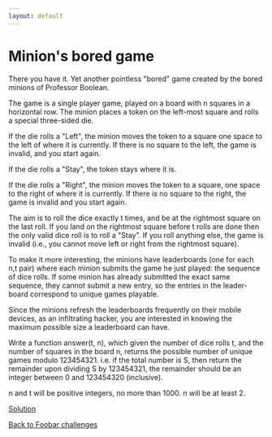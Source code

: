 ```yaml
---
layout: default
---
```

Minion's bored game
===================

There you have it. Yet another pointless "bored" game 
created by the bored minions of Professor Boolean.

The game is a single player game, played on a board with n 
squares in a horizontal row. The minion places a token on the 
left-most square and rolls a special three-sided die. 

If the die rolls a "Left", the minion moves the token 
to a square one space to the left of where it is currently. If 
there is no square to the left, the game is invalid, and you 
start again.

If the die rolls a "Stay", the token stays where it 
is. 

If the die rolls a "Right", the minion moves the token 
to a square, one space to the right of where it is currently. If 
there is no square to the right, the game is invalid and you 
start again.

The aim is to roll the dice exactly t times, and be at the 
rightmost square on the last roll. If you land on the rightmost 
square before t rolls are done then the only valid dice roll is 
to roll a "Stay". If you roll anything else, the game 
is invalid (i.e., you cannot move left or right from the 
rightmost square).

To make it more interesting, the minions have leaderboards (one 
for each n,t pair) where each minion submits the game he just 
played: the sequence of dice rolls. If some minion has already 
submitted the exact same sequence, they cannot submit a new 
entry, so the entries in the leader-board correspond to unique 
games playable. 

Since the minions refresh the leaderboards frequently on their 
mobile devices, as an infiltrating hacker, you are interested in 
knowing the maximum possible size a leaderboard can have.

Write a function answer(t, n), which given the number of dice 
rolls t, and the number of squares in the board n, returns the 
possible number of unique games modulo 123454321. i.e. if the 
total number is S, then return the remainder upon dividing S by 
123454321, the remainder should be an integer between 0 and 
123454320 (inclusive).

n and t will be positive integers, no more than 1000. n will be 
at least 2.

[Solution](minions_bored_game-solution.html)


[Back to Foobar challenges](index.html)

